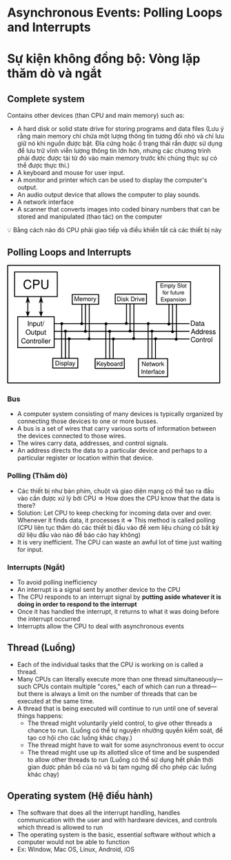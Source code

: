 # Asynchronous Events: Polling Loops and Interrupts

# Sự kiện không đồng bộ: Vòng lặp thăm dò và ngắt

## Complete system

Contains other devices (than CPU and main memory) such as:

- A hard disk or solid state drive for storing programs and data files (Lưu ý rằng main memory chỉ chứa một lượng thông tin tương đối nhỏ và chỉ lưu giữ nó khi nguồn được bật. Đĩa cứng hoặc ổ trạng thái rắn được sử dụng để lưu trữ vĩnh viễn lượng thông tin lớn hơn, nhưng các chương trình phải được được tải từ đó vào main memory trước khi chúng thực sự có thể được thực thi.)
- A keyboard and mouse for user input.
- A monitor and printer which can be used to display the computer's output.
- An audio output device that allows the computer to play sounds.
- A network interface
- A scanner that converts images into coded binary numbers that can be stored and manipulated (thao tác) on the computer

<aside>
💡 Bằng cách nào đó CPU phải giao tiếp và điều khiển tất cả các thiết bị này

</aside>

## **Polling Loops and Interrupts**

![Untitled](Asynchronous%20Events%20Polling%20Loops%20and%20Interrupts%2016382191a3e240ab8a10fa74031f9923/Untitled.png)

### Bus

- A computer system consisting of many devices is typically organized by connecting those devices to one or more busses.
- A bus is a set of wires that carry various sorts of information between the devices connected to those wires.
- The wires carry data, addresses, and control signals.
- An address directs the data to a particular device and perhaps to a particular register or location within that device.

### Polling (Thăm dò)

- Các thiết bị như bàn phím, chuột và giao diện mạng có thể tạo ra đầu vào cần được xử lý bởi CPU ⇒ How does the CPU know that the data is there?
- Solution: Let CPU to keep checking for incoming data over and over. Whenever it finds data, it processes it ⇒ This method is called polling (CPU liên tục thăm dò các thiết bị đầu vào để xem liệu chúng có bất kỳ dữ liệu đầu vào nào để báo cáo hay không)
- It is very inefficient. The CPU can waste an awful lot of time just waiting for input.

### Interrupts (Ngắt)

- To avoid polling inefficiency
- An interrupt is a signal sent by another device to the CPU
- The CPU responds to an interrupt signal by **putting aside whatever it is doing in order to respond to the interrupt**
- Once it has handled the interrupt, it returns to what it was doing before the interrupt occurred
- Interrupts allow the CPU to deal with asynchronous events

## Thread (Luồng)

- Each of the individual tasks that the CPU is working on is called a thread.
- Many CPUs can literally execute more than one thread simultaneously—such CPUs contain multiple "cores," each of which can run a thread—but there is always a limit on the number of threads that can be executed at the same time.
- A thread that is being executed will continue to run until one of several things happens:
    - The thread might voluntarily yield control, to give other threads a chance to run. (Luồng có thể tự nguyện nhường quyền kiểm soát, để tạo cơ hội cho các luồng khác chạy.)
    - The thread might have to wait for some asynchronous event to occur
    - The thread might use up its allotted slice of time and be suspended to allow other threads to run (Luồng có thể sử dụng hết phần thời gian được phân bổ của nó và bị tạm ngưng để cho phép các luồng khác chạy)

## Operating system (Hệ điều hành)

- The software that does all the interrupt handling, handles communication with the user and with hardware devices, and controls which thread is allowed to run
- The operating system is the basic, essential software without which a computer would not be able to function
- Ex: Window, Mac OS, Linux, Android, iOS